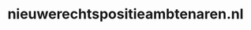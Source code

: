 ---
layout: post
title: "nieuwerechtspositieambtenaren.nl"
internal_url: "/dutchgov/nieuwerechtspositieambtenaren.nl.html"
subdomains_count: 2
all_subdomains_count: 2
urls_count: 2
ssl_rank: 0
http_rank: 75
url_link: /data/nieuwerechtspositieambtenaren.nl/urls.txt
all_subdomains_link: /data/nieuwerechtspositieambtenaren.nl/all_subdomains.txt
subdomains_link: /data/nieuwerechtspositieambtenaren.nl/subdomains.txt
categories: dutchgov
---